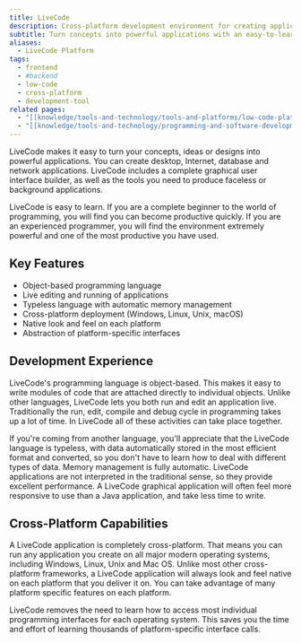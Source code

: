 ```yaml
---
title: LiveCode
description: Cross-platform development environment for creating applications with minimal coding
subtitle: Turn concepts into powerful applications with an easy-to-learn environment
aliases:
  - LiveCode Platform
tags:
  - frontend
  - #backend
  - low-code
  - cross-platform
  - development-tool
related pages:
  - "[[knowledge/tools-and-technology/tools-and-platforms/low-code-platforms/index|Low-Code Platforms]]"
  - "[[knowledge/tools-and-technology/programming-and-software-development/index|Programming and Software Development]]"
---
```


LiveCode makes it easy to turn your concepts, ideas or designs into powerful applications. You can create desktop, Internet, database and network applications. LiveCode includes a complete graphical user interface builder, as well as the tools you need to produce faceless or background applications.

LiveCode is easy to learn. If you are a complete beginner to the world of programming, you will find you can become productive quickly. If you are an experienced programmer, you will find the environment extremely powerful and one of the most productive you have used.

## Key Features

- Object-based programming language
- Live editing and running of applications
- Typeless language with automatic memory management
- Cross-platform deployment (Windows, Linux, Unix, macOS)
- Native look and feel on each platform
- Abstraction of platform-specific interfaces

## Development Experience

LiveCode's programming language is object-based. This makes it easy to write modules of code that are attached directly to individual objects. Unlike other languages, LiveCode lets you both run and edit an application live. Traditionally the run, edit, compile and debug cycle in programming takes up a lot of time. In LiveCode all of these activities can take place together.

If you're coming from another language, you'll appreciate that the LiveCode language is typeless, with data automatically stored in the most efficient format and converted, so you don't have to learn how to deal with different types of data. Memory management is fully automatic. LiveCode applications are not interpreted in the traditional sense, so they provide excellent performance. A LiveCode graphical application will often feel more responsive to use than a Java application, and take less time to write.

## Cross-Platform Capabilities

A LiveCode application is completely cross-platform. That means you can run any application you create on all major modern operating systems, including Windows, Linux, Unix and Mac OS. Unlike most other cross-platform frameworks, a LiveCode application will always look and feel native on each platform that you deliver it on. You can take advantage of many platform specific features on each platform.

LiveCode removes the need to learn how to access most individual programming interfaces for each operating system. This saves you the time and effort of learning thousands of platform-specific interface calls.
